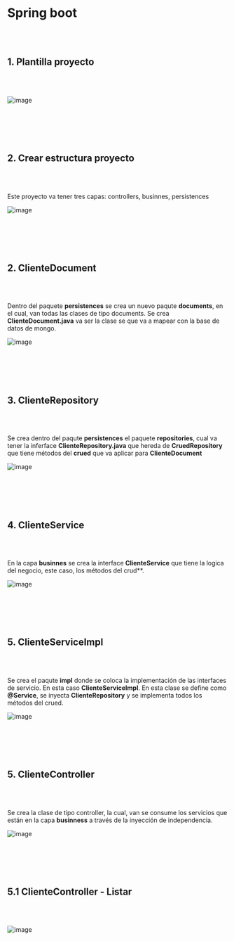 # Spring boot

<br>
<br>

## 1. Plantilla proyecto


<br>
<br>

![image](https://github.com/crodrigr/programacion-java-2023-02/assets/31961588/a3085a58-833a-441b-b08d-ed5d7f90a019)

<br>
<br>
<br>
<br>

## 2. Crear estructura proyecto

<br>
<br>

Este proyecto va tener tres capas: controllers, businnes, persistences

![image](https://github.com/crodrigr/programacion-java-2023-02/assets/31961588/2f43b349-9502-4076-a2e6-4cc1c57b7fec)


<br>
<br>
<br>
<br>

## 2. ClienteDocument

<br>
<br>

Dentro del paquete **persistences** se crea un nuevo paqute **documents**, en el cual, van todas las clases de tipo documents. Se crea **ClienteDocument.java** va ser la clase se que va a mapear con la base de datos de mongo.


![image](https://github.com/crodrigr/programacion-java-2023-02/assets/31961588/033ebe9e-aace-4f87-a282-b3ad4451ee5d)

<br>
<br>
<br>
<br>

## 3. ClienteRepository

<br>
<br>

Se crea dentro del paqute **persistences** el paquete **repositories**, cual va tener la inferface **ClienteRepository.java** que hereda de **CruedRepository** que tiene métodos del **crued** que va aplicar para **ClienteDocument**

![image](https://github.com/crodrigr/programacion-java-2023-02/assets/31961588/a9848d93-a5cc-4e8f-a9f0-41ef7896bce1)

<br>
<br>
<br>
<br>

## 4. ClienteService

<br>
<br>

En la capa **businnes** se crea la interface **ClienteService** que tiene la logica del negocio, este caso, los métodos del crud**.

![image](https://github.com/crodrigr/programacion-java-2023-02/assets/31961588/15300544-32c0-4936-85e5-ff88818bd476)


<br>
<br>
<br>
<br>

## 5. ClienteServiceImpl


<br>
<br>

Se crea el paqute **impl** donde se coloca la implementación de las interfaces de servicio. En esta caso **ClienteServiceImpl**. En esta clase se define como **@Service**, se inyecta **ClienteRepository** y se implementa todos los métodos del crued.

![image](https://github.com/crodrigr/programacion-java-2023-02/assets/31961588/109705b0-07f8-4447-ba09-cdd4d4048a4a)

<br>
<br>
<br>
<br>


## 5. ClienteController


<br>
<br>

Se crea la clase de tipo controller, la cual, van se consume los servicios que están en la capa **businness** a través de la inyección de independencia. 

![image](https://github.com/crodrigr/programacion-java-2023-02/assets/31961588/fd95a86b-5c15-49ba-acb6-8b3c71723ca5)


<br>
<br>
<br>
<br>


## 5.1 ClienteController - Listar


<br>
<br>

![image](https://github.com/crodrigr/programacion-java-2023-02/assets/31961588/334512ba-a7d2-41c0-ae74-4f29dd6c0fec)


<br>
<br>
<br>
